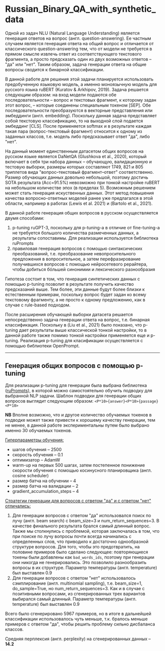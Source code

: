 # Russian_Binary_QA_with_synthetic_data

Одной из задач NLU (Natural Language Understanding) является генерация ответов на вопрос (англ. question-answering). Ее частным случаем является генерация ответа на общий вопрос и отличается от классического question-answering тем, что от модели не требуется в прямом смысле извлечь ответ из соответствующего текстового фрагмента, а просто предсказать один из двух возможных ответов – "да" или "нет". Таким образом, задача генерации ответа на общие вопросы сводится к бинарной классификации.

В данной работе для решения этой задачи планируется использовать предобученную языковую модель, а именно моноязычную модель для русского языка ruBERT (Kuratov & Arkhipov, 2019). Задача решается следующим образом: на вход модели подаются обе последовательности – вопрос и текстовых фрагмент, к которому задан этот вопрос, – которые соединены специальным токеном [SEP]. Обе последовательности преобразуются в векторные представления или эмбеддинги (англ. embedding). Поскольку данная задача представляет собой текстовую классификацию, то на выходной слой подается эмбеддинг [CLS]. После применяется softmax и в результате каждая такая пара (вопрос-текстовый фрагмент) относится к одному из заданных классов, т.е. модель либо предсказывает ответ "да", либо "нет". 

На данный момент единственным датасетом общих вопросов на русском языке является DaNetQA (Glushkova et al., 2020), который включает в себя три набора данных – обучающую, валидационную и тестовую выборки, размеры которых составляют 1749, 821 и 805 триплетов вида "вопрос–текстовый фрагмент–ответ" соответственно. Размер обучающих данных довольно небольшой, поэтому достичь SOTA результата (Acc=91.5%) невозможно при тонкой настройке ruBERT на небольшом количестве эпох (в пределах 5). Возможным решением может стать генерация искуственных данных. Этот метод повышения качества вопросно-ответных моделей ранее уже предлагался в этой области, например в работах (Lewis et al. 2021) и (Bartolo et al., 2021). 

В данной работе генерация общих вопросов в русском осуществляется двумя способами: 
1. p-tuning ruGPT-3, поскольку для p-tuning-а в отличие от fine-tuning-а не требуется большого количества размеченных данных, а результаты сопоставимы. Для реализации используется библиотека ruPrompts
2. правиловая генерация вопросов с помощью синтаксических преобразований, т.е. преобразование невопросительного предложения в вопросительное, а затем перефразирование получившихся вопросов с помощью нейросетевого рерайтера, чтобы добиться бóльшей синонимии и лексического разнообразия

Гипотеза состоит в том, что генерация синтетических данных с помощью p-tuning позволит в результате получить качество предсказаний выше. Тем более, эти данные будут более близки к естественным примерам, поскольку вопрос будет задан ко всему текстовому фрагменту, а не просто к одному предложению, как в случае с rule-based подходом. 

После расширения обучающей выборки датасета решается непосредственно задача генерации ответа на вопрос, т.е. бинарная классификация. Поскольку в (Liu et al., 2021) было показано, что p-tuning дает результаты выше классической тонкой настройки, то в данной работе также помимо тонкой настройки применяется еще и p-tuning. Реализация p-tuning для класификации осуществляется с помощью библиотеки OpenPrompt. 

---
## Генерация общих вопросов с помощью p-tuning

Для реализации p-tuning для генерации была выбрана библиотека ([ruPrompts](https://github.com/ai-forever/ru-prompts)), в которой можно самостоятельно обучить подводку для выбранной NLP задачи. 
Шаблон подводки для генерации общих вопросов выглядит следующим образом: 
```<P*10>{answer}<P*10>{passage}<P*10>```

<b>NB</b> Вполне возможно, что и другое количество обучаемых токенов в подводке может также привести к хорошему качеству генерации, тем не менее, в данной работе экспериментальны путем было выбрано именно 30 обучаемых токенов. 

<ins>Гиперпараметры обучения:</ins>
* шагов обучения – 2500 
* скорость обучения – 0.1
* оптимизатор – AdamW
* warm-up на первых 500 шагах, затем постепенное понижение скорости обучения с помощью косинусного планировщика (англ. cosine scheduler)
* размер батча на обучении – 4
* размер батча на валидации – 2
* gradient_accumulation_steps – 4

<ins>Стратегии генерации для вопросов с ответом "да" и с ответом "нет" отличались:</ins>
1. Для генерации вопросов с ответом "да" использовался поиск по лучу (англ. beam search) с beam_size=3 и num_return_sequences=3. В качестве финального результата брался самый длинный вопрос. Также мы столкнулись с проблемой, которая заключалась в том, что при поиске по лучу вопросы почти всегда начинались с определенных слов, что приводило к достаточно однообразной структуре вопросов. Для того, чтобы это предотвратить, на половине примеров было сделано следующее: повторяющиеся токены были добавлены как `bad_words_ids`, поэтому при генерации они никогда не генерировались. Это позволило разнообразить вопросы в их структуре. Параметр температуры (англ. temperature) был выставлен 0.9 
2. Для генерации вопросов с ответом "нет" использовалось сэмплирование (англ. multinomial sampling), т.е. beam_size=1, do_sample=True, но num_return_sequences=3. Как и в случае с позитивными вопросами, из сгенерированных трех вариантов выбирался самый длинный. Параметр температуры (англ. temperature) был выставлен 0.9 

Всего было сгенерировано 5967 примеров, но в итоге в дальнейшей классификации использовалось чуть меньше, т.к. бралось меньше примеров с ответом "да", чтобы решить проблему сильно дисбаланса классов. 

Средняя перплексия (англ. perplexity) на сгенерированных данных – **14.2** 
